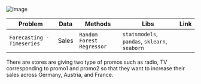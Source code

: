 ![Image](https://cdn-images-1.medium.com/max/1600/1*QHB8AhRSDDKpCV1WU1xFag.png)

|__Problem__|__Data__|__Methods__|__Libs__|__Link__|
|-|-|-|-|-|
|`Forecasting - Timeseries`|Sales|`Random Forest Regressor`|`statsmodels`, `pandas`, `sklearn`, `seaborn`|

There are stores are giving two type of promos such as radio, TV corresponding to promo1 and promo2 so that they want to increase their sales across Germany, Austria, and France.

